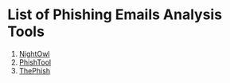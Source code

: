 # List of Phishing Emails Analysis Tools

1. [NightOwl](https://github.com/deFr0ggy/NightOwl)
2. [PhishTool](https://www.phishtool.com/)
3. [ThePhish](https://github.com/emalderson/ThePhish)
